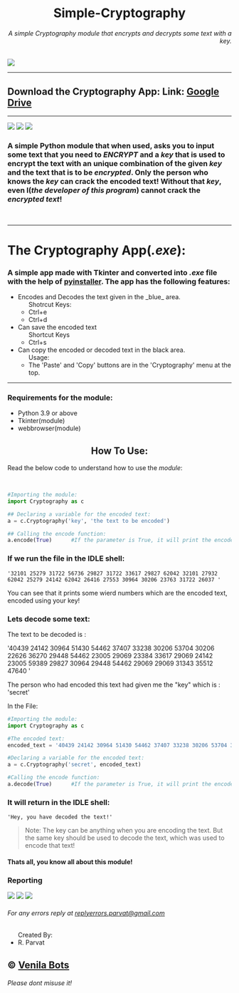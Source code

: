 <h1 align = 'center'>Simple-Cryptography</h1>
<h6 align = 'right'>A simple Cryptography module that encrypts and decrypts some text with a key.</h6>
<a href='https://cyber-viable.000webhostapp.com/'><img src="https://img.shields.io/badge/Website-Cyber--Viable--Simple--Cryptography-blue"></a>
<hr>

## Download the Cryptography App: Link: [Google Drive](https://drive.google.com/file/d/1xJeJMSSMleukbhbclPpY-_3OQtOPTUJx/view?usp=sharing)

<hr>
<a href='#'><img src='https://img.shields.io/badge/Current%20Status-Under--Long%20Time--Development-brightgreen'></a>
<a href='https://telegram.me/Parvat_R'><img src='https://img.shields.io/badge/Telegram%20Us-@Parvat_R-brightgreen'></a>
<a href='mailto:relpyerrors.parvat@gmail.com'><img src='https://img.shields.io/badge/Mail%20Please%20To-replyerrors.parvat@gmail.com-brightgreen'></a>

### A simple Python module that when used, asks you to input some text that you need to _ENCRYPT_ and a _key_ that is used to encrypt the text with an unique combination of the given _key_ and the text that is to be _encrypted_. Only the person who knows the _key_ can crack the encoded text! Without that _key_, even I(_the developer of this program_) cannot **crack the** _encrypted text_!
<br>
<hr>

# The Cryptography App(_.exe_):
### A simple app made with Tkinter and converted into _.exe_ file with the help of [pyinstaller](https://pypi.org/project/pyinstaller/). The app has the following features:

<ul>
  <li>Encodes and Decodes the text given in the _blue_ area.
    <ul>Shotrcut Keys:
      <li>Ctrl+e</li>
      <li>Ctrl+d</li>
    </ul>
  </li>
  <li>Can save the encoded text
    <ul>Shortcut Keys
      <li>Ctrl+s</li>
    </ul>
  </li>
  <li>Can copy the encoded or decoded text in the black area.
    <ul>Usage:
      <li>The 'Paste' and 'Copy' buttons are in the 'Cryptography' menu at the top.</li>
    </ul>
  </li>
</ul>

<hr>

### Requirements for the module:

<ul>
<li>Python 3.9 or above
<li>Tkinter(module)
<li>webbrowser(module)
</ul>
<h2 align = 'center'>How To Use:</h2>

Read the below code to understand how to use the _module_:

<br>

```python
#Importing the module:
import Cryptography as c

## Declaring a variable for the encoded text:
a = c.Cryptography('key', 'the text to be encoded')

## Calling the encode function:
a.encode(True)      #If the parameter is True, it will print the encoded text
```

### If we run the file in the IDLE shell:

```shell
'32101 25279 31722 56736 29827 31722 33617 29827 62042 32101 27932 62042 25279 24142 62042 26416 27553 30964 30206 23763 31722 26037 '
```

<p>You can see that it prints some wierd numbers which are the encoded text, encoded using your key!</p>
<h3>Lets decode some text:</h3>
<p>The text to be decoded is :</p>
<p>'40439 24142 30964 51430 54462 37407 33238 30206 53704 30206 22626 36270 29448 54462 23005 29069 23384 33617 29069 24142 23005 59389 29827 30964 29448 54462 29069 29069 31343 35512 47640 '</p>
<p>The person who had encoded this text had given me the "key" which is : 'secret'</p>

In the File:
```python
#Importing the module:
import Cryptography as c

#The encoded text:
encoded_text = '40439 24142 30964 51430 54462 37407 33238 30206 53704 30206 22626 36270 29448 54462 23384 32480 23384 33617 29069 24142 23005 59389 29827 30964 29448 54462 29069 29069 31343 35512 47640 '

#Declaring a variable for the encoded text:
a = c.Cryptography('secret', encoded_text)

#Calling the encode function:
a.decode(True)      #If the parameter is True, it will print the encoded text
```

### It will return in the IDLE shell:

```shell
'Hey, you have decoded the text!'
```

>Note: The key can be anything when you are encoding the text. But the same key should be used to decode the text, which was used to encode that text!


#### Thats all, you know all about this module!
### Reporting 
<a href="https://t.me/Venilabots"><img src="https://img.shields.io/badge/Message%20Now-Venila%20Bots-blue"></a>
<a href="https://www.paypal.me/rohith204"><img src="https://img.shields.io/badge/Donate%20-Paypal-blue"></a>
<a href="mailto:replyerrors.parvat@gmail.com "><img src="https://img.shields.io/badge/Gmail-Compose%20Now-red"></a>
<h6>For any errors reply at <a href = 'mailto:replyerrors.parvat@gmail.com'>replyerrors.parvat@gmail.com</a></h6>

<ul>Created By:
  <li>R. Parvat
</ul>

## © [Venila Bots](https://t.me/venilabots) 

###### Please dont misuse it!
